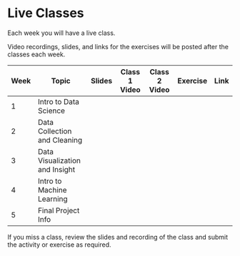 # Live Classes

<!-- 
As the course progresses, this page should be used to share links to the recordings and resources from the live classes. -->

Each week you will have a live class. 

Video recordings, slides, and links for the exercises will be posted after the classes each week.

| Week | Topic                  |  Slides     | Class 1 Video | Class 2 Video | Exercise  | Link     |
|------|------------------------|-------------|-----------------|-----------------|-----------|----------|
| 1    | Intro to Data Science  |         |       |        |        |             |
| 2    | Data Collection and Cleaning|         |       |        |        |        |
| 3    | Data Visualization and Insight |         |       |        |        |     |
| 4    | Intro to Machine Learning|         |       |        |        |           |
| 5    | Final Project Info |         |       |        |        |             |


If you miss a class, review the slides and recording of the class and submit the activity or exercise as required.

<!-- Week 1 -->
[S1]: 
[V1]: 
[E1]: 
[L1]: 

<!-- Week 2 -->
[S2]: https://docs.google.com/presentation/d/1CliR1sCVeqEFxRNuWDYTyYaEdLMgMwXIfF0A-mcH2is/edit?usp=sharing
[V2a]: https://youtu.be/MzMIlXdpIxE
[V2b]: https://youtu.be/RxELqwNp_Kg
[E2]: https://youtu.be/RxELqwNp_Kg?t=1828
[L2]: https://docs.google.com/forms/d/e/1FAIpQLSeiRMuey1EvlErCvLGm54BVA50hXQ-6ZjJoONuU8Nf2UtTCmQ/viewform

<!-- Week 3 -->
[S3]: https://docs.google.com/presentation/d/10bzjcH_ezmeL_bxk71bXQe1F2FE3sFmCD5bKvMlEFqI/edit?usp=sharing
[V3a]: https://youtu.be/TAXNkbas62g
[V3b]: https://youtu.be/kZLrJ7u8Dzo
[E3]: https://youtu.be/TAXNkbas62g?t=1070
[L3]: https://docs.google.com/forms/d/e/1FAIpQLSckNUyPq-7j3awnFJHZT6NLIrNNXxDgW6QsKY-a0eMHa7Il0w/viewform

<!-- Week 4 -->
[S4]: https://docs.google.com/presentation/d/1PPYWb6yyR_VD10X4ajwHdvikVB7lJ1jja-_0eVYlY1w/edit?usp=sharing
[V4a]: https://youtu.be/gvCvkOMjQEU
[V4b]: https://youtu.be/gti6TYXUtKQ
[E4]: https://youtu.be/gti6TYXUtKQ?t=1370
[L4]: https://docs.google.com/forms/d/e/1FAIpQLSdsH-is_fUt88N-MZGIbrd2l3rsVxIO1ppazy9jdoM_QTRRZA/viewform

